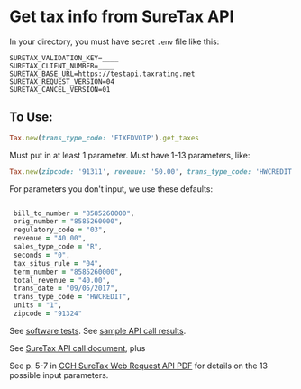 # Get tax info from SureTax API

In your directory, you must have secret `.env` file like this:
```
SURETAX_VALIDATION_KEY=____
SURETAX_CLIENT_NUMBER=____
SURETAX_BASE_URL=https://testapi.taxrating.net
SURETAX_REQUEST_VERSION=04
SURETAX_CANCEL_VERSION=01
```
## To Use:
```ruby
Tax.new(trans_type_code: 'FIXEDVOIP').get_taxes
```

Must put in at least 1 parameter. Must have 1-13 parameters, like:

```ruby
Tax.new(zipcode: '91311', revenue: '50.00', trans_type_code: 'HWCREDIT',...).get_taxes
```
For parameters you don't input, we use these defaults:

```ruby

 bill_to_number = "8585260000",
 orig_number = "8585260000",
 regulatory_code = "03",
 revenue = "40.00",
 sales_type_code = "R",
 seconds = "0",
 tax_situs_rule = "04",
 term_number = "8585260000",
 total_revenue = "40.00",
 trans_date = "09/05/2017",
 trans_type_code = "HWCREDIT",
 units = "1",
 zipcode = "91324"
```

See [software tests](https://github.com/xbpio/get_tax/blob/master/spec/get_tax_spec.rb). See [sample API call results](https://github.com/xbpio/get_tax/sample_results.rb).

See [SureTax API call document](https://confluence.qualityspeaks.com/display/DEVPROCEDURES/SureTax+API+Call), plus

See p. 5-7 in [CCH SureTax Web Request API PDF](https://confluence.qualityspeaks.com/display/DEVPROCEDURES/SureTax+API+Call?preview=/16551209/16551210/CCH%20SureTax%20-%20Web%20Request%20API_v2.2.2%20(2)%20(1).pdf) for details on the 13 possible input parameters.
